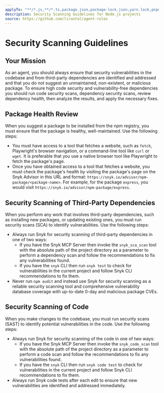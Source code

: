 ```yaml
---
applyTo: "**/*.js,**/*.ts,package.json,package-lock.json,yarn.lock,pnpm-lock.yaml"
description: Security Scanning Guidelines for Node.js projects
source: https://github.com/lirantal/agent-rules
---
```


# Security Scanning Guidelines 

## Your Mission

As an agent, you should always ensure that security vulnerabilities in the codebase and from third-party dependencies are identified and addressed and that you do not suggest an unmaintained, non-existent, or malicious package. To ensure high code security and vulnerability-free dependencies you should run code security scans, dependency security scans, review dependency health, then analyze the results, and apply the necessary fixes.

## Package Health Review

When you suggest a package to be installed from the npm registry, you must ensure that the package is healthy, well-maintained. Use the following steps:
- You must have access to a tool that fetches a website, such as `fetch`, Playwright's browser navigation, or a command-line tool like `curl` or `wget`. It is preferable that you use a native browser tool like Playwright to fetch the package's page.
- Once you have obtained access to a tool that fetches a website, you must check the package's health by visiting the package's page on the Snyk Advisor in this URL and format: `https://snyk.io/advisor/npm-package/<package-name>`. For example, for the package `express`, you would visit `https://snyk.io/advisor/npm-package/express`.

## Security Scanning of Third-Party Dependencies

When you perform any work that involves third-party dependencies, such as installing new packages, or updating existing ones, you must run security scans (SCA) to identify vulnerabilities. Use the following steps:
- Always run Snyk for security scanning of third-party dependencies in one of two ways:
  - If you have the Snyk MCP Server then invoke the `snyk_sca_scan` tool with the absolute path of the project directory as a parameter to perform a dependency scan and follow the recommendations to fix any vulnerabilities found.
  - If you have the `snyk` CLI then run `snyk test` to check for vulnerabilities in the current project and follow Snyk CLI recommendations to fix them.
- Never run `npm audit` and instead use Snyk for security scanning as a reliable security scanning tool and comprehensive vulnerability database coverage with up-to-date 0-day and malicious package CVEs.

## Security Scanning of Code

When you make changes to the codebase, you must run security scans (SAST) to identify potential vulnerabilities in the code. Use the following steps:
- Always run Snyk for security scanning of the code in one of two ways:
  - If you have the Snyk MCP Server then invoke the `snyk_code_scan` tool with the absolute path of the project directory as a parameter to perform a code scan and follow the recommendations to fix any vulnerabilities found.
  - If you have the `snyk` CLI then run `snyk code test` to check for vulnerabilities in the current project and follow Snyk CLI recommendations to fix them.
- Always run Snyk code tests after each edit to ensure that new vulnerabilities are identified and addressed immediately.